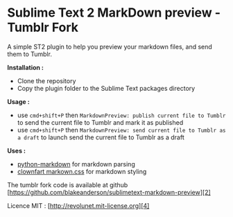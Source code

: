 Sublime Text 2 MarkDown preview - Tumblr Fork
=====

A simple ST2 plugin to help you preview your markdown files, and send them to Tumblr.

**Installation :**

 - Clone the repository
 - Copy the plugin folder to the Sublime Text packages directory

**Usage :**

 - use `cmd+shift+P` then `MarkdownPreview: publish current file to Tumblr` to send the current file to Tumblr and mark it as published
 - use `cmd+shift+P` then `MarkdownPreview: send current file to Tumblr as a draft` to launch send the current file to Tumblr as a draft

**Uses :**

 - [python-markdown][0] for markdown parsing
 - [clownfart markown.css][1] for markdown styling

The tumblr fork code is available at github [https://github.com/blakeanderson/sublimetext-markdown-preview][2]

Licence MIT : [http://revolunet.mit-license.org][4]

 [0]: https://github.com/waylan/Python-Markdown
 [1]: https://github.com/clownfart/Markdown-CSS
 [2]: https://github.com/revolunet/sublimetext-markdown-preview
 [3]: http://wbond.net/sublime_packages/package_control
 [4]: http://revolunet.mit-license.org
